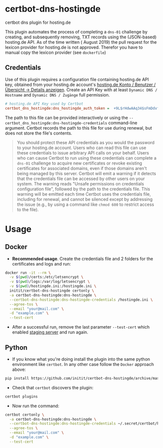 # certbot-dns-hostingde
certbot dns plugin for hosting.de

This plugin automates the process of completing a ``dns-01`` challenge by creating, and subsequently removing, TXT records using the (JSON-based) hosting.de API.
As of the time written ( August 2019) the pull request for the lexicon provider for hosting.de is not approved.
Therefor you have to manual copy the lexicon provider (see `dockerfile`)

Credentials
-----------
Use of this plugin requires a configuration file containing hosting.de API key, obtained from your hosting.de account's [hosting.de Konto / Benutzer / Übersicht -> Details anzeigen](https://secure.hosting.de/account/users/overview). Create an API Key with at least `Dynamic DNS / Hostname` and `Dynamic DNS / Zugänge` full permission.

```ini
# hosting.de API Key used by Certbot
certbot_dns_hostingde:dns_hostingde_auth_token =  +9L$rHdwAAq34$sFmDdvfg54LoznAiJXDwj%+M7TmXZmWc+rJ
```

The path to this file can be provided interactively or using the `--certbot_dns_hostingde:dns-hostingde-credentials` command-line argument. Certbot records the path to this file for use during renewal, but does not store the file's contents.

> You should protect these API credentials as you would the password to your hosting.de account. Users who can read this file can use these credentials to issue arbitrary API calls on your behalf. Users who can cause Certbot to run using these credentials can complete a ``dns-01`` challenge to acquire new certificates or revoke existing certificates for associated domains, even if those domains aren't being managed by this server. Certbot will emit a warning if it detects that the credentials file can be accessed by other users on your system. The warning reads "Unsafe permissions on credentials configuration file", followed by the path to the credentials file. This warning will be emitted each time Certbot uses the credentials file, including for renewal, and cannot be silenced except by addressing the issue (e.g., by using a command like `chmod 600` to restrict access to the file).

# Usage

## Docker

* **Recommended usage**. Create the credentials file and 2 folders for the certificates and logs and run:
```sh
docker run -it --rm \
  -v $(pwd)/certs:/etc/letsencrypt \
  -v $(pwd)/logs:/var/log/letsencrypt \
  -v $(pwd)/hostingde.ini:/hostingde.ini \
  initit/certbot-dns-hostingde certonly \
  -a certbot-dns-hostingde:dns-hostingde \
  --certbot-dns-hostingde:dns-hostingde-credentials /hostingde.ini \
  --agree-tos \
  --email "your@mail.com" \
  -d "example.com" \
  --test-cert
```
* After a successful run, remove the last parameter `--test-cert` which enabled [staging server](https://letsencrypt.org/docs/staging-environment/) and run again.

## Python

* If you know what you're doing install the plugin into the same python environment like `certbot`. In any other case follow the `Docker` approach above:
```sh
pip install https://github.com/initit/certbot-dns-hostingde/archive/master.zip
```
* Check that `certbot` discovers the plugin:
```sh
certbot plugins
```
* Now run the command:
```sh
certbot certonly \
  -a certbot-dns-hostingde:dns-hostingde \
  --certbot-dns-hostingde:dns-hostingde-credentials ~/.secret/certbot/hostingde.ini \
  --agree-tos \
  --email "your@mail.com" \
  -d "example.com" \
  --test-cert
  ```
